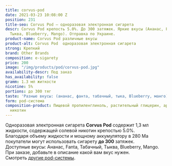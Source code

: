 ```yaml
---
title: corvus-pod
date: 2021-03-23 10:08:00 Z
position: 231
title-seo: Corvus Pod — одноразовая электронная сигарета
descr: Corvus Pod крепость 5.0%. До 300 затяжек. Яркие вкусы (Ананас, Fanta, Табачный,
  Тыква, Blueberry, Mango). Отправка по Украине.
product-name: Corvus Pod различные вкусы
product-alt: Corvus Pod  одноразовая электронная сигарета
strong: Крепкий
brand: Other Brands
composition: e-sigarety
price: 200
image: "/img/products/pod/corvus-pod.jpg"
availability-descr: Под заказ
has_availability: false
gramm: 1.3 мл житкости
nicotine: 5%
portions: до 300 тяг
taste: 'Разные вкусы: (ананас, фанта, табачный, тыка, Blueberry, манго)'
form: pod-система
composition-product: Пищевой пропиленгликоль, растительный глицерин, ароматизатор,
  никотин
---
```


Одноразовая электронная сигарета **Corvus Pod** содержит 1,3 мл жидкости, содержащей солевой никотин крепостью 5.0%.<br>
Благодаря объему жидкости и мощному аккумулятору в 280 Ма покупатели могут использовать сигарету **до 300** затяжек.<br>
Доступные вкусы: Ананас, Fanta, Табачный, Тыква, Blueberry, Mango.
При заказе, добавьте в описание какой вам вкус нужен.<br>
Смотреть [другие pod-системы](/elektronnye-sigarety).